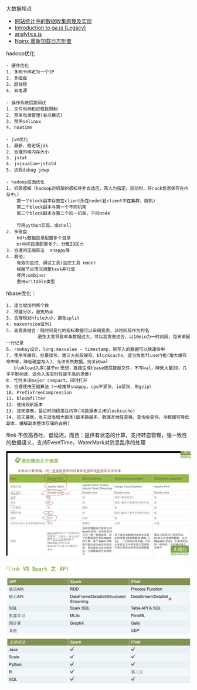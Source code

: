 大数据埋点
- [网站统计中的数据收集原理及实现](http://blog.codinglabs.org/articles/how-web-analytics-data-collection-system-work.html)
- [Introduction to ga.js (Legacy)](https://developers.google.com/analytics/devguides/collection/gajs/)
- [analytics.js](https://developers.google.com/analytics/devguides/collection/analyticsjs)
- [Nginx 重新加载日志配置](https://www.cnblogs.com/helloworldPC/p/8981218.html)

hadoop优化
    
    - 硬件优化
    1. 多网卡绑定为一个IP
    2. 多磁盘
    3. 超线程
    4. 双电源

    - 操作系统层面调优
    1. 文件句柄和进程数限制
    2. 禁用电源管理(省点模式)
    3. 禁用selinux
    4. noatime

    - jvm优化
    1. 最新、稳定版jdk
    2. 合理的堆内存大小
    3. jstat
    4. jvisualvm+jstatd
    5. 远程debug jdwp
    
    - hadoop层面优化
    1. 机架感知（hadoop对机架的感知并非自适应，需人为指定。启动时，将rack信息保存在内存中。）
        第一个block副本存放在client所在node(若client不在集群，随机)
        第二个block副本与第一个不同机架
        第三个block副本与第二个同一机架，不同node
        
        可用python实现，或shell
    2. 多磁盘
        hdfs数据目录配置多个目录
        mr中间目录配置多个，分散IO压力
    3. 合理的压缩算法  snappy等
    4. 其他:
        有效的监控、调试工具(监控工具 nmon)
        根据节点情况调整task并行度
        使用combiner
        重用writable类型
       
hbase优化：

    1. 适当增加列族个数
    2. 预建分区，避免热点
    3. 合理规划hfile大小，避免split
    4. maxversion设为1
    5. 高宽表结合：随时间变化的指标数据可以采用宽表，以时间段作为列名
                避免太宽导致单条数据过大，可以高宽表结合，以10min为一时间段，每天单起一行记录
    6. rowkey设计，long.maxvalue - timestamp，新写入的数据可以快速命中
    7. 使用写缓存、批量读写、第三方前段缓存、blockcache、适当放宽fluse门槛(增大缓存命中率，降低磁盘写入)、允许丢失数据，则关闭wal
       blukload入库(基于mr思想，直接生成hbase底层数据文件，不写wal，降低大量IO，几乎不影响读，适合入库实时性能不高的场景)          
    8. 忙时关闭major compact，闲时打开
    9. 合理使用压缩算法（一般推荐snappy，cpu不紧张、io紧张，用gzip）
    10. PrefixTreeCompression
    11. bloomfilter
    12. 使用较新版本
    13. 按天建表，最近时间段常驻内存(冷数据表关闭blockcache)
    14. 按天建表，当天适当增大副本(副本数越多，数据本地性变强，查询会变快。冷数据可降低副本，缓解副本整体存储的占用)
    
    
    
    
       
flink
不仅高吞吐、低延迟，而且：提供有状态的计算，支持转态管理，强一致性的数据语义，支持EventTime，WaterMark对消息乱序的处理

![](../../../../../resources/img/flink/stream_compare.png)

![](../../../../../resources/img/flink/flink_vs_spark.png)
